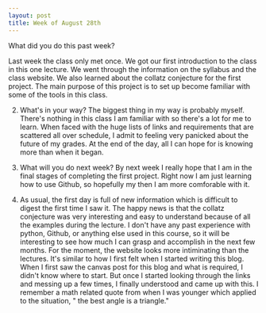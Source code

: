 ```yaml
---
layout: post
title: Week of August 28th
---
```


What did you do this past week?

Last week the class only met once. We got our first introduction to the class in this one lecture. We went through the information on the syllabus and the class website. We also learned about the collatz conjecture for the first project. The main purpose of this project is to set up become familiar with some of the tools in this class.    
 

2. What's in your way?
The biggest thing in my way is probably myself. There's nothing in this class I am familiar with so there's a lot for me to learn. When faced with the huge lists of links and requirements that are scattered all over schedule, I admit to feeling very panicked about the future of my grades. At the end of the day, all I can hope for is knowing more than when it began.  


3. What will you do next week?
By next week I really hope that I am in the final stages of completing the first project. Right now I am just learning how to use Github, so hopefully my then I am more comforable with it. 

4. As usual, the first day is full of new information which is difficult to digest the first time I saw it. The happy news is that the collatz conjecture was very interesting and easy to understand because of all the examples during the lecture. I don't have any past experience with python, Github, or anything else used in this course, so it will be interesting to see how much I can grasp and accomplish in the next few months. For the moment, the website looks more intiminating than the lectures. It's similar to how I first felt when I started writing this blog. When I first saw the canvas post for this blog and what is required, I didn't know where to start. But once I started looking through the links and messing up a few times, I finally understood and came up with this. I remember a math related quote from when I was younger which applied to the situation, " the best angle is a triangle."




